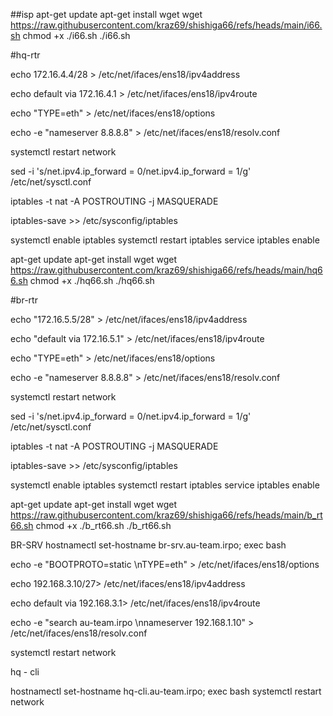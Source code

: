 ##isp
apt-get update
apt-get install wget
wget https://raw.githubusercontent.com/kraz69/shishiga66/refs/heads/main/i66.sh
chmod +x ./i66.sh
./i66.sh

#hq-rtr

echo 172.16.4.4/28 > /etc/net/ifaces/ens18/ipv4address 

echo default via 172.16.4.1 > /etc/net/ifaces/ens18/ipv4route

echo "TYPE=eth" > /etc/net/ifaces/ens18/options

echo -e "nameserver 8.8.8.8" > /etc/net/ifaces/ens18/resolv.conf

systemctl restart network

sed -i 's/net.ipv4.ip_forward = 0/net.ipv4.ip_forward = 1/g' /etc/net/sysctl.conf

iptables -t nat -A POSTROUTING -j MASQUERADE


iptables-save >> /etc/sysconfig/iptables


systemctl enable iptables
systemctl restart iptables
service iptables enable

apt-get update
apt-get install wget
wget https://raw.githubusercontent.com/kraz69/shishiga66/refs/heads/main/hq66.sh
chmod +x ./hq66.sh
./hq66.sh

#br-rtr

echo "172.16.5.5/28" > /etc/net/ifaces/ens18/ipv4address

echo "default via 172.16.5.1" > /etc/net/ifaces/ens18/ipv4route

echo "TYPE=eth" > /etc/net/ifaces/ens18/options

echo -e "nameserver 8.8.8.8" > /etc/net/ifaces/ens18/resolv.conf

systemctl restart network

sed -i 's/net.ipv4.ip_forward = 0/net.ipv4.ip_forward = 1/g' /etc/net/sysctl.conf

iptables -t nat -A POSTROUTING -j MASQUERADE


iptables-save >> /etc/sysconfig/iptables


systemctl enable iptables
systemctl restart iptables
service iptables enable

apt-get update
apt-get install wget 
wget https://raw.githubusercontent.com/kraz69/shishiga66/refs/heads/main/b_rt66.sh
chmod +x ./b_rt66.sh
./b_rt66.sh

BR-SRV
hostnamectl set-hostname br-srv.au-team.irpo; exec bash

echo -e "BOOTPROTO=static \nTYPE=eth" > /etc/net/ifaces/ens18/options 

echo 192.168.3.10/27> /etc/net/ifaces/ens18/ipv4address 

echo default via 192.168.3.1> /etc/net/ifaces/ens18/ipv4route

echo -e "search au-team.irpo \nnameserver 192.168.1.10" > /etc/net/ifaces/ens18/resolv.conf

systemctl restart network

hq - cli 

hostnamectl set-hostname hq-cli.au-team.irpo; exec bash
systemctl restart network



